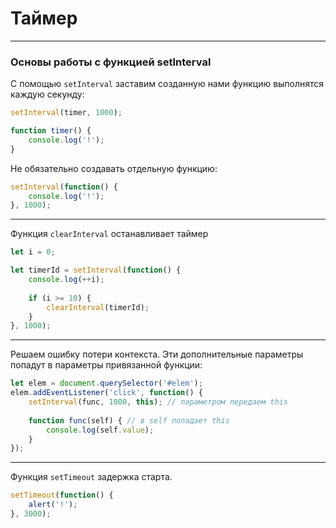 # Таймер
---
### Основы работы с функцией setInterval

С помощью `setInterval` заставим созданную нами функцию выполнятся каждую секунду:
```js
setInterval(timer, 1000);

function timer() {
	console.log('!');
}
```

Не обязательно создавать отдельную функцию:
```js
setInterval(function() {
	console.log('!');
}, 1000);
```

----

Функция `clearInterval` останавливает таймер

```js
let i = 0;

let timerId = setInterval(function() {
	console.log(++i);
	
	if (i >= 10) {
		clearInterval(timerId);
	}
}, 1000);
```

---

Решаем ошибку потери контекста.
Эти дополнительные параметры попадут в параметры привязанной функции:
```js
let elem = document.querySelector('#elem');
elem.addEventListener('click', function() {
	setInterval(func, 1000, this); // параметром передаем this
	
	function func(self) { // в self попадает this
		console.log(self.value);
	}
});
```

---

Функция `setTimeout` задержка старта.
```js
setTimeout(function() {
	alert('!');
}, 3000);
```